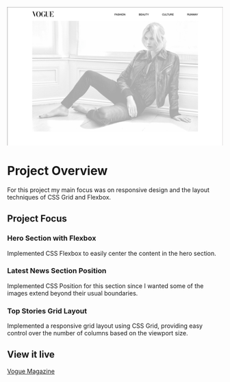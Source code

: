  <img src="./assets/screenshot.png" alt="Screenshot Hero">

# Project Overview

For this project my main focus was on responsive design and the layout techniques of CSS Grid and Flexbox.

## Project Focus

### Hero Section with Flexbox

Implemented CSS Flexbox to easily center the content in the hero section.

### Latest News Section Position

Implemented CSS Position for this section since I wanted some of the images extend beyond their usual boundaries.

### Top Stories Grid Layout

Implemented a responsive grid layout using CSS Grid, providing easy control over the number of columns based on the viewport size.

## View it live

[Vogue Magazine](https://technigo-project-news-site.netlify.app)

